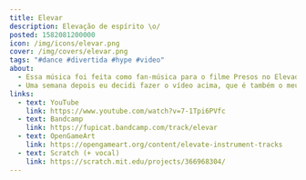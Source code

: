 ```yaml
---
title: Elevar
description: Elevação de espírito \o/
posted: 1582081200000
icon: /img/icons/elevar.png
cover: /img/covers/elevar.png
tags: "#dance #divertida #hype #video"
about:
  - Essa música foi feita como fan-música para o filme Presos no Elevador (R.I.P.), com vocal do Elias. Se você quiser ouvir essa versão da música cheque os links dessa página.
  - Uma semana depois eu decidi fazer o vídeo acima, que é também o meu primeiro projeto de verdade usando Blender. Muito obrigado pro pessoal da <a href="https://www.sheepit-renderfarm.com/">SheepIt</a> por renderizar os frames pra mim enquanto eu dormia kk
links:
  - text: YouTube
    link: https://www.youtube.com/watch?v=7-1Tpi6PVfc
  - text: Bandcamp
    link: https://fupicat.bandcamp.com/track/elevar
  - text: OpenGameArt
    link: https://opengameart.org/content/elevate-instrument-tracks
  - text: Scratch (+ vocal)
    link: https://scratch.mit.edu/projects/366968304/
---
```

<vid-yt url="https://youtu.be/7-1Tpi6PVfc"></vid-yt>